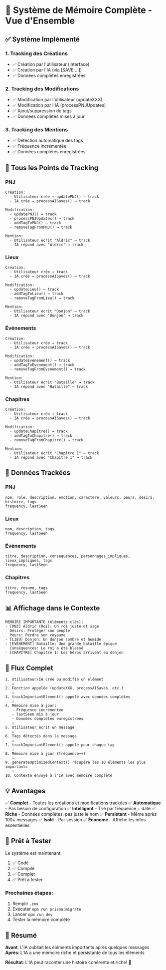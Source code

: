 # 🧠 Système de Mémoire Complète - Vue d'Ensemble

## ✅ Système Implémenté

### 1. Tracking des Créations
- ✅ Création par l'utilisateur (interface)
- ✅ Création par l'IA (via [SAVE:...])
- ✅ Données complètes enregistrées

### 2. Tracking des Modifications
- ✅ Modification par l'utilisateur (updateXXX)
- ✅ Modification par l'IA (processPNJUpdates)
- ✅ Ajout/suppression de tags
- ✅ Données complètes mises à jour

### 3. Tracking des Mentions
- ✅ Détection automatique des tags
- ✅ Fréquence incrémentée
- ✅ Données complètes enregistrées

## 📍 Tous les Points de Tracking

### PNJ
```
Création:
  - Utilisateur crée → updatePNJ() → track
  - IA crée → processAISaves() → track

Modification:
  - updatePNJ() → track
  - processPNJUpdates() → track
  - addTagToPNJ() → track
  - removeTagFromPNJ() → track

Mention:
  - Utilisateur écrit "Aldric" → track
  - IA répond avec "Aldric" → track
```

### Lieux
```
Création:
  - Utilisateur crée → track
  - IA crée → processAISaves() → track

Modification:
  - updateLieu() → track
  - addTagToLieu() → track
  - removeTagFromLieu() → track

Mention:
  - Utilisateur écrit "Donjon" → track
  - IA répond avec "Donjon" → track
```

### Événements
```
Création:
  - Utilisateur crée → track
  - IA crée → processAISaves() → track

Modification:
  - updateEvenement() → track
  - addTagToEvenement() → track
  - removeTagFromEvenement() → track

Mention:
  - Utilisateur écrit "Bataille" → track
  - IA répond avec "Bataille" → track
```

### Chapitres
```
Création:
  - Utilisateur crée → track
  - IA crée → processAISaves() → track

Modification:
  - updateChapitre() → track
  - addTagToChapitre() → track
  - removeTagFromChapitre() → track

Mention:
  - Utilisateur écrit "Chapitre 1" → track
  - IA répond avec "Chapitre 1" → track
```

## 🎯 Données Trackées

### PNJ
```
nom, role, description, emotion, caractere, valeurs, peurs, desirs, histoire, tags
frequency, lastSeen
```

### Lieux
```
nom, description, tags
frequency, lastSeen
```

### Événements
```
titre, description, consequences, personnages_impliques, lieux_impliques, tags
frequency, lastSeen
```

### Chapitres
```
titre, resume, tags
frequency, lastSeen
```

## 📊 Affichage dans le Contexte

```
MÉMOIRE IMPORTANTE (éléments clés):
- [PNJ] Aldric (Roi): Un roi juste et sage
  Désirs: Protéger son peuple
  Peurs: Perdre son royaume
- [LIEU] Donjon: Un donjon sombre et humide
- [ÉVÉNEMENT] Bataille: Une grande bataille épique
  Conséquences: Le roi a été blessé
- [CHAPITRE] Chapitre 1: Les héros arrivent au donjon
```

## 🔄 Flux Complet

```
1. Utilisateur/IA crée ou modifie un élément
   ↓
2. Fonction appelée (updateXXX, processAISaves, etc.)
   ↓
3. trackImportantElement() appelé avec données complètes
   ↓
4. Mémoire mise à jour:
   - Fréquence incrémentée
   - lastSeen mis à jour
   - Données complètes enregistrées
   ↓
5. Utilisateur écrit un message
   ↓
6. Tags détectés dans le message
   ↓
7. trackImportantElement() appelé pour chaque tag
   ↓
8. Mémoire mise à jour (fréquence++)
   ↓
9. generateOptimizedContext() récupère les 10 éléments les plus importants
   ↓
10. Contexte envoyé à l'IA avec mémoire complète
```

## 💡 Avantages

✅ **Complet** - Toutes les créations et modifications trackées
✅ **Automatique** - Pas besoin de configuration
✅ **Intelligent** - Trié par fréquence + date
✅ **Riche** - Données complètes, pas juste le nom
✅ **Persistant** - Même après 100+ messages
✅ **Isolé** - Par session
✅ **Économe** - Affiche les infos essentielles

## 🚀 Prêt à Tester

Le système est maintenant:
1. ✅ Codé
2. ✅ Compilé
3. ✅ Complet
4. ✅ Prêt à tester

### Prochaines étapes:
1. Remplir `.env`
2. Exécuter `npm run prisma:migrate`
3. Lancer `npm run dev`
4. Tester la mémoire complète

## 📝 Résumé

**Avant**: L'IA oubliait les éléments importants après quelques messages
**Après**: L'IA a une mémoire riche et persistante de tous les éléments

**Résultat**: L'IA peut raconter une histoire cohérente et riche! 🎉

